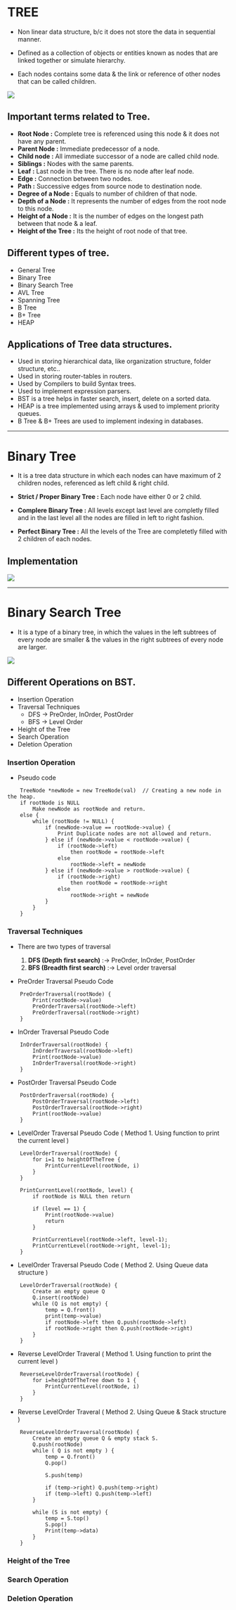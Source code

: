 # TREE

* Non linear data structure, b/c it does not store the data in sequential manner.

* Defined as a collection of objects or entities known as nodes that are linked together or simulate hierarchy.

* Each nodes contains some data & the link or reference of other nodes that can be called children.

![](images/01.png)


## Important terms related to Tree.

* **Root Node :** Complete tree is referenced using this node & it does not have any parent.
* **Parent Node :** Immediate predecessor of a node.
* **Child node :** All immediate successor of a node are called child node.
* **Siblings :** Nodes with the same parents.
* **Leaf :** Last node in the tree. There is no node after leaf node.
* **Edge :** Connection between two nodes.
* **Path :** Successive edges from source node to destination node.
* **Degree of a Node :** Equals to number of children of that node.
* **Depth of a Node :** It represents the number of edges from the root node to this node.
* **Height of a Node :** It is the number of edges on the longest path between that node & a leaf.
* **Height of the Tree :** Its the height of root node of that tree.

## Different types of tree.

* General Tree
* Binary Tree
* Binary Search Tree
* AVL Tree
* Spanning Tree
* B Tree
* B+ Tree
* HEAP

## Applications of Tree data structures.

* Used in storing hierarchical data, like organization structure, folder structure, etc..
* Used in storing router-tables in routers.
* Used by Compilers to build Syntax trees.
* Used to implement expression parsers.
* BST is a tree helps in faster search, insert, delete on a sorted data.
* HEAP is a tree implemented using arrays & used to implement priority queues.
* B Tree & B+ Trees are used to implement indexing in databases.

------------------------------------------------------------------------------------------------------

# Binary Tree

* It is a tree data structure in which each nodes can have maximum of 2 children nodes, referenced as left child & right child.

* **Strict / Proper Binary Tree :** Each node have either 0 or 2 child.
* **Complere Binary Tree :**        All levels except last level are completly filled and in the last level all the nodes are filled in left to right fashion.
* **Perfect Binary Tree :**         All the levels of the Tree are completetly filled with 2 children of each nodes.

## Implementation

![](images/02.jpeg)

------------------------------------------------------------------------------------------------------

# Binary Search Tree

* It is a type of a binary tree, in which the values in the left subtrees of every node are smaller & the values in the right subtrees of every node are larger.

![](images/03.png)

## Different Operations on BST.

* Insertion Operation
* Traversal Techniques
    * DFS -> PreOrder, InOrder, PostOrder
    * BFS -> Level Order
* Height of the Tree
* Search Operation
* Deletion Operation

### Insertion Operation

* Pseudo code
```
    TreeNode *newNode = new TreeNode(val)  // Creating a new node in the heap.
    if rootNode is NULL
        Make newNode as rootNode and return.
    else {
        while (rootNode != NULL) {
            if (newNode->value == rootNode->value) {
                Print Duplicate nodes are not allowed and return.
            } else if (newNode->value < rootNode->value) {
                if (rootNode->left)
                    then rootNode = rootNode->left
                else    
                    rootNode->left = newNode
            } else if (newNode->value > rootNode->value) {
                if (rootNode->right)
                    then rootNode = rootNode->right
                else
                    rootNode->right = newNode
            }
        }
    }
```


### Traversal Techniques

* There are two types of traversal
    1. **DFS (Depth first search)** :-> PreOrder, InOrder, PostOrder
    2. **BFS (Breadth first search)** :-> Level order traversal

* PreOrder Traversal Pseudo Code
```
    PreOrderTraversal(rootNode) {
        Print(rootNode->value)
        PreOrderTraversal(rootNode->left)
        PreOrderTraversal(rootNode->right)
    }
```

* InOrder Traversal Pseudo Code
```
    InOrderTraversal(rootNode) {
        InOrderTraversal(rootNode->left)
        Print(rootNode->value)
        InOrderTraversal(rootNode->right)
    }
```

* PostOrder Traversal Pseudo Code
```
    PostOrderTraversal(rootNode) {
        PostOrderTraversal(rootNode->left)
        PostOrderTraversal(rootNode->right)
        Print(rootNode->value)
    }
```

* LevelOrder Traversal Pseudo Code ( Method 1. Using function to print the current level )

```
    LevelOrderTraversal(rootNode) {
        for i=1 to heightOfTheTree {
            PrintCurrentLevel(rootNode, i)
        }
    }

    PrintCurrentLevel(rootNode, level) {
        if rootNode is NULL then return
        
        if (level == 1) {
            Print(rootNode->value)
            return
        }

        PrintCurrentLevel(rootNode->left, level-1);
        PrintCurrentLevel(rootNode->right, level-1);
    }
```

* LevelOrder Traversal Pseudo Code ( Method 2. Using Queue data structure )
```
    LevelOrderTraversal(rootNode) {
        Create an empty queue Q
        Q.insert(rootNode)
        while (Q is not empty) {
            temp = Q.front()
            print(temp->value)
            if rootNode->left then Q.push(rootNode->left)
            if rootNode->right then Q.push(rootNode->right)
        }
    }
```

* Reverse LevelOrder Traveral ( Method 1. Using function to print the current level )
    
```
    ReverseLevelOrderTraversal(rootNode) {
        for i=heightOfTheTree down to 1 {
            PrintCurrentLevel(rootNode, i)
        }
    } 
```

* Reverse LevelOrder Traveral ( Method 2. Using Queue & Stack structure )

```
    ReverseLevelOrderTraversal(rootNode) {
        Create an empty queue Q & empty stack S.
        Q.push(rootNode)
        while ( Q is not empty ) {
            temp = Q.front()
            Q.pop()
            
            S.push(temp)
            
            if (temp->right) Q.push(temp->right)
            if (temp->left) Q.push(temp->left)            
        }

        while (S is not empty) {
            temp = S.top()
            S.pop()
            Print(temp->data)
        }
    }
```

### Height of the Tree


### Search Operation

### Deletion Operation



    








